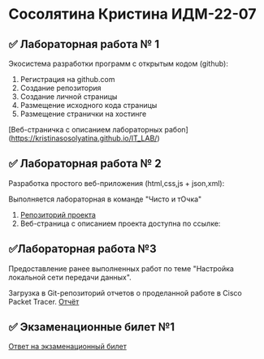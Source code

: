 # Сосолятина Кристина ИДМ-22-07
## ✅ Лабораторная работа № 1

Экосистема разработки программ с открытым кодом (github):

1. Регистрация на github.com
2. Создание репозитория
3. Создание личной страницы
4. Размещение исходного кода страницы
5. Размещение странички на хостинге

[Веб-страничка с описанием лабораторных рабоn] (https://kristinasosolyatina.github.io/IT_LAB/)

## ✅ Лабораторная работа № 2

Разработка простого веб-приложения (html,css,js + json,xml):

Выполняется лабораторная в команде "Чисто и тОчка"

1. [Репозиторий проекта](https://github.com/MakyHaky/ChistoTochka/invitations)
2. Веб-страница с описанием проекта доступна по ссылке: 

## ✅Лабораторная работа №3

Предоставление ранее выполненных работ по теме "Настройка локальной сети передачи данных". 

Загрузка в Git-репозиторий отчетов о проделанной работе в Cisco Packet Tracer.
[Отчёт](https://docs.google.com/document/d/1xKdfvTobSV53SNENDWYXr2qXmrsOoL31/edit?usp=sharing&ouid=113505564427545614828&rtpof=true&sd=true)

## ✅ Экзаменационные билет №1

[Ответ на экзаменационный билет](https://github.com/stankin/inet-2022/wiki/exam01)
